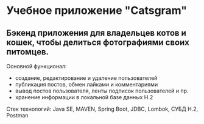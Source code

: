 # Учебное приложение "Catsgram"

## Бэкенд приложения для владельцев котов и кошек, чтобы делиться фотографиями своих питомцев.

Основной функционал:
* создание, редактирование и удаление пользователей
* публикация постов, обмен лайками и комментариями
* вывод постов пользователя, ленты подписок пользователей и пр.
* хранение информации в локальной базе данных H.2  

Стек технологий: Java SE, MAVEN, Spring Boot, JDBC, Lombok, СУБД H.2, Postman 
